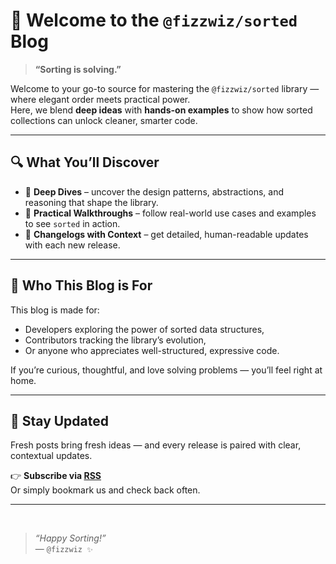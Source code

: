 # 🌟 Welcome to the `@fizzwiz/sorted` Blog  
> **“Sorting is solving.”**

Welcome to your go-to source for mastering the `@fizzwiz/sorted` library — where elegant order meets practical power.  
Here, we blend **deep ideas** with **hands-on examples** to show how sorted collections can unlock cleaner, smarter code.

---

## 🔍 What You’ll Discover

- 🧠 **Deep Dives** – uncover the design patterns, abstractions, and reasoning that shape the library.
- 🧪 **Practical Walkthroughs** – follow real-world use cases and examples to see `sorted` in action.
- 🚀 **Changelogs with Context** – get detailed, human-readable updates with each new release.

---

## 🤝 Who This Blog is For

This blog is made for:
- Developers exploring the power of sorted data structures,
- Contributors tracking the library’s evolution,
- Or anyone who appreciates well-structured, expressive code.

If you’re curious, thoughtful, and love solving problems — you’ll feel right at home.

---

## 📌 Stay Updated

Fresh posts bring fresh ideas — and every release is paired with clear, contextual updates.

👉 **Subscribe via [RSS](https://sorted-js.blogspot.com/feeds/posts/default)**  
Or simply bookmark us and check back often.

---

<br>  

> *“Happy Sorting!”*  
> — `@fizzwiz ✨`
